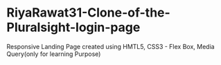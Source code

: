 # RiyaRawat31-Clone-of-the-Pluralsight-login-page
Responsive Landing Page created using HMTL5, CSS3 - Flex Box, Media Query(only for learning Purpose) 
